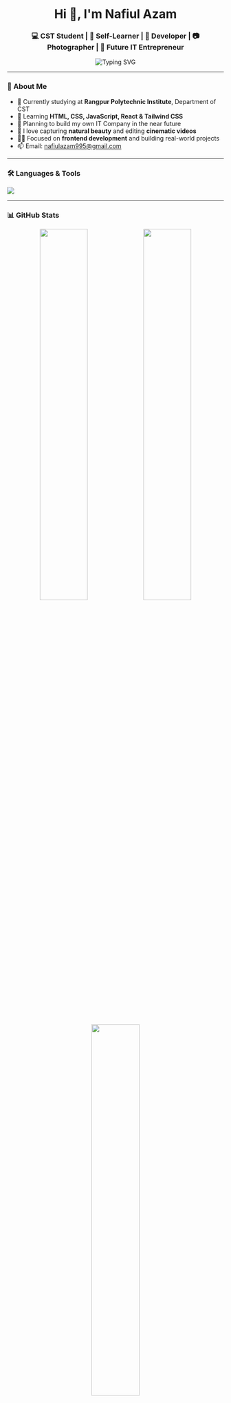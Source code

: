 <h1 align="center">Hi 👋, I'm Nafiul Azam</h1>
<h3 align="center">💻 CST Student | 🌱 Self-Learner | 🚀 Developer | 📷 Photographer | 🎯 Future IT Entrepreneur</h3>

<p align="center">
  <img src="https://readme-typing-svg.demolab.com?font=Fira+Code&weight=500&size=22&duration=3000&pause=1000&center=true&vCenter=true&multiline=true&width=600&height=100&lines=Assalamu+Alaikum!;Welcome+to+My+GitHub+Profile;Coding+My+Dreams+Into+Reality..." alt="Typing SVG" />
</p>

---

### 🧠 About Me

- 🔭 Currently studying at **Rangpur Polytechnic Institute**, Department of CST  
- 🌱 Learning **HTML, CSS, JavaScript, React & Tailwind CSS**
- 💼 Planning to build my own IT Company in the near future
- 📸 I love capturing **natural beauty** and editing **cinematic videos**
- 🧑‍💻 Focused on **frontend development** and building real-world projects
- 📫 Email: [nafiulazam995@gmail.com](mailto:nafiulazam995@gmail.com)

---

### 🛠️ Languages & Tools

<p align="left">
  <img src="https://skillicons.dev/icons?i=html,css,js,react,tailwind,bootstrap,git,github,figma,vscode,linux" />
</p>

---

### 📊 GitHub Stats

<p align="center">
  <img width="47%" src="https://github-readme-stats.vercel.app/api?username=Nafiul-Azam&show_icons=true&theme=radical" />
  <img width="47%" src="https://github-readme-streak-stats.herokuapp.com/?user=Nafiul-Azam&theme=radical" />
</p>

<p align="center">
  <img width="47%" src="https://github-readme-stats.vercel.app/api/top-langs/?username=Nafiul-Azam&layout=compact&theme=radical" />
</p>

---

### 🌍 Connect With Me

<p align="left">
  <a href="https://www.facebook.com/nafiulazam.dev.coder" target="_blank"><img src="https://img.shields.io/badge/Facebook-1877F2?style=for-the-badge&logo=facebook&logoColor=white"/></a>
  <a href="mailto:nafiulazam995@gmail.com" target="_blank"><img src="https://img.shields.io/badge/Gmail-D14836?style=for-the-badge&logo=gmail&logoColor=white"/></a>
</p>

---

### 🐍 Contribution Graph Snake

<p align="center">
  <img src="https://github.com/Nafiul-Azam/Nafiul-Azam/raw/output/github-contribution-grid-snake.svg" />
</p>




---

### ⚡ Fun Fact

> I believe **discipline, dua and dedication** can change your destiny.

---

<!-- তোমার আগের সব কন্টেন্ট থাকবে... তারপর নিচেরগুলো অ্যাড করো -->

---

### 📁 Featured Projects

> আমার জীবনের প্রথম কিছু প্রজেক্ট এখানে রেখেছি যাতে আপনি দেখতে পারেন আমি কতটা প্যাশনেট ছিলাম।

| Project | Description | Tech Stack |
|--------|-------------|------------|
| [🎨 Portfolio Website](https://nafiul-azam.github.io/Personal-Portfolio--01/) | একটি ব্যক্তিগত পোর্টফোলিও ওয়েবসাইট যেখানে আমার স্কিলস ও প্রজেক্ট শোকেস করা হয়েছে | HTML, CSS, JS |
| [📱 Calculator App](https://nafiul-azam.github.io/calculator/) | একটি সিম্পল ক্যালকুলেটর অ্যাপ যা বেসিক গণনা করতে পারে | HTML, CSS, JS |
| [📝 Blog Platform](https://github.com/Nafiul-Azam/blogsite) | একটি ব্লগ প্ল্যাটফর্ম যেখানে Markdown দিয়ে লেখা পোস্ট করা যায় | React, Tailwind, Firebase |

---

### 📈 My GitHub Activity

<!-- GitHub Activity Graph (animated contribution map) -->
<p align="center">
  <img src="https://github-readme-activity-graph.vercel.app/graph?username=Nafiul-Azam&theme=radical&hide_border=true" />
</p>

---

### 🧰 Tech I'm Currently Learning

- ⚙️ Next.js, Framer Motion
- 🔐 Firebase Authentication
- 💬 ChatGPT API Integration
- 🧠 GitHub Actions & CI/CD
- 🎨 Advanced CSS Animations

---

### 💡 Future Goals

- 🚀 Build a SaaS product
- 🏆 Win a Hackathon
- 📱 Launch my first Play Store App
- 💼 Start an IT firm by 2030

---

### 👑 Inspirational Quote

> _"If you want to go fast, go alone. If you want to go far, go together."_ – African Proverb

---

### 🧩 Fun Tech Facts About Me

- 🧠 I dream in code!
- 🖼️ I design my UI on paper first
- 🎧 I can't code without Lofi music
- 📸 I take cloud & nature photos on weekends!

---

<p align="center">
  <a href="https://facebook.com/nafiulazam.dev.coder"><img src="https://img.shields.io/badge/Facebook-1877F2?style=flat-square&logo=facebook&logoColor=white" /></a>
  <a href="mailto:nafiulazam995@gmail.com"><img src="https://img.shields.io/badge/Gmail-D14836?style=flat-square&logo=gmail&logoColor=white" /></a>
  <a href="https://www.linkedin.com/in/yourname" target="_blank"><img src="https://img.shields.io/badge/LinkedIn-0A66C2?style=flat-square&logo=linkedin&logoColor=white"/></a>
</p>

---

<p align="center">
  🖤💓💓💓💓💓💓💓💓💓💓💓💓💓💓💓💓💓💓💓💓💓💓💓💓💓💓💓💓💓💓💓💓💓💓💓💓💓💓💓💓💓💓💓💓💓💓💓💓💓💓💓💓💓💓💓💓💓💓💓💓💓💓💓💓💓💓💓💓💓💓💓💓💓💓💓💓💓💓💓💓💓💓💓💓💓💓💓💓💓💓💓💓💓💓💓💓💓💓💓💓💓💓💓
</p>
<p align="center">
  <b>Still coding... still dreaming... still alive 🧠💡</b>
</p>
